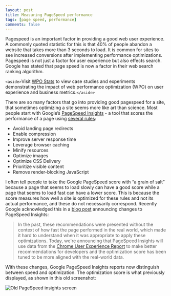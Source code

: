 ```yaml
---
layout: post
title: Measuring PageSpeed performance
tags: [page speed, performance]
comments: false
---
```


Pagespeed is an important factor in providing a good web user experience. A commonly quoted statistic for this is that 40% of people abandon a website that takes more than 3 seconds to load. It is common for sites to see increased conversions after implementing performance optimizations. Pagespeed is not just a factor for user experience but also effects search. Google has stated that page speed is now a factor in their web search ranking algorithm.

`<aside>`Visit [WPO Stats](https://wpostats.com/) to view case studies and experiments demonstrating the impact of web performance optimization (WPO) on user experience and business metrics.`</aside>`

There are so many factors that go into providing good pagespeed for a site, that sometimes optimizing a site seems more like art than science. Most people start with Google’s [PageSpeed Insights](https://developers.google.com/speed/pagespeed/insights/) - a tool that scores the performance of a page using [several rules](https://developers.google.com/speed/docs/insights/rules):

* Avoid landing page redirects
* Enable compression
* Improve server response time
* Leverage browser caching
* Minify resources
* Optimize images
* Optimize CSS Delivery
* Prioritize visible content
* Remove render-blocking JavaScript

I often tell people to take the Google PageSpeed score with “a grain of salt” because a page that seems to load slowly can have a good score while a page that seems to load fast can have a lower score. This is because the score measures how well a site is optimized for these rules and not its actual performance, and these do not necessarily correspond. Recently Google acknowledged this in a [blog post](https://developers.googleblog.com/2018/01/real-world-data-in-pagespeed-insights.html) announcing changes to PageSpeed Insights:

> In the past, these recommendations were presented without the context of how fast the page performed in the real world, which made it hard to understand when it was appropriate to apply these optimizations. Today, we're announcing that PageSpeed Insights will use data from the [Chrome User Experience Report](https://blog.chromium.org/2017/10/introducing-chrome-user-experience-report.html) to make better recommendations for developers and the optimization score has been tuned to be more aligned with the real-world data.

With these changes, Google PageSpeed Insights reports now distinguish between speed and optimization. The optimization score is what previously displayed, as shown in this old screenshot:

![Old PageSpeed insights screen](https://alindgren.github.io/img/posts/2018/old_pagespeedinsights.jpg "Old PageSpeed insights screen")

